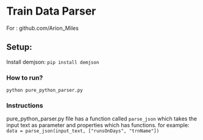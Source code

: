 # Train Data Parser

For : github.com/Arion_Miles

## Setup:

Install demjson: `pip install demjson`

### How to run?

`python pure_python_parser.py`

### Instructions

pure_python_parser.py file has a function called `parse_json` which takes the input text as parameter and properties which has functions. for example:
`data = parse_json(input_text, ["runsOnDays", "trnName"])`
